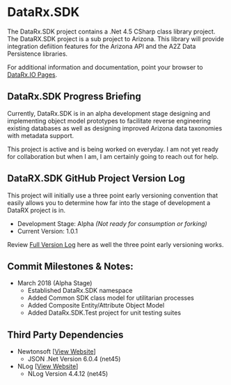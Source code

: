 # DataRx.SDK
The DataRx.SDK project contains a .Net 4.5 CSharp class library project. The DataRX.SDK project is a sub project to Arizona. This library will provide integration defiition features for the Arizona API and the A2Z Data Persistence libraries. 

For additional information and documentation, point your browser to [DataRx.IO  Pages](https://datarx.io).

## DataRx.SDK Progress Briefing
Currently, DataRx.SDK is in an alpha development stage designing and implementing object model prototypes to facilitate reverse engineering existing databases as well as designing improved Arizona data taxonomies with metadata support.

This project is active and is being worked on everyday. I am not yet ready for collaboration but when I am, I am certainly going to reach out for help. 

## DataRX.SDK GitHub Project Version Log
This project will initially use a three point early versioning convention that easily allows you to determine how far into the stage of development a DataRX project is in.

- Development Stage: Alpha *(Not ready for consumption or forking)*
- Current Version: 1.0.1

Review [Full Version Log](Docs/VERSION_LOG.md) here as well the three point early versioning works.

## Commit Milestones & Notes:

- March 2018 (Alpha Stage)
  - Established DataRx.SDK namespace
  - Added Common SDK class model for utilitarian processes
  - Added Composite Entity/Attribute Object Model
  - Added DataRx.SDK.Test project for unit testing suites

## Third Party Dependencies

- Newtonsoft [[View Website](https://www.newtonsoft.com/json)]
  - JSON .Net Version 6.0.4 (net45)
- NLog [[View Website](http://nlog-project.org/)]
  - NLog Version 4.4.12 (net45)

